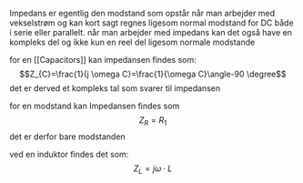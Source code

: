 Impedans er egentlig den modstand som opstår når man arbejder med vekselstrøm og kan kort sagt regnes ligesom normal modstand for DC både i serie eller parallelt. når man arbejder med impedans kan det også have en kompleks del og ikke kun en reel del ligesom normale modstande

for en [[Capacitors]] kan impedansen findes som:
$$Z_{C}=\frac{1}{j \omega C}=\frac{1}{\omega C}\angle-90 \degree$$
det er derved et kompleks tal som svarer til impedansen

for en modstand kan Impedansen findes som
$$Z_{R}=R_{1}$$
det er derfor bare modstanden

ved en induktor findes det som:
$$Z_{L}=j \omega \cdot L$$
